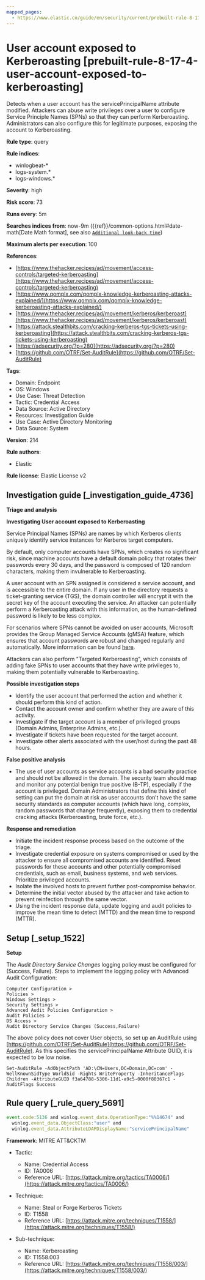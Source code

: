 ```yaml
---
mapped_pages:
  - https://www.elastic.co/guide/en/security/current/prebuilt-rule-8-17-4-user-account-exposed-to-kerberoasting.html
---
```


# User account exposed to Kerberoasting [prebuilt-rule-8-17-4-user-account-exposed-to-kerberoasting]

Detects when a user account has the servicePrincipalName attribute modified. Attackers can abuse write privileges over a user to configure Service Principle Names (SPNs) so that they can perform Kerberoasting. Administrators can also configure this for legitimate purposes, exposing the account to Kerberoasting.

**Rule type**: query

**Rule indices**:

* winlogbeat-*
* logs-system.*
* logs-windows.*

**Severity**: high

**Risk score**: 73

**Runs every**: 5m

**Searches indices from**: now-9m ({{ref}}/common-options.html#date-math[Date Math format], see also [`Additional look-back time`](docs-content://solutions/security/detect-and-alert/create-detection-rule.md#rule-schedule))

**Maximum alerts per execution**: 100

**References**:

* [https://www.thehacker.recipes/ad/movement/access-controls/targeted-kerberoasting](https://www.thehacker.recipes/ad/movement/access-controls/targeted-kerberoasting)
* [https://www.qomplx.com/qomplx-knowledge-kerberoasting-attacks-explained/](https://www.qomplx.com/qomplx-knowledge-kerberoasting-attacks-explained/)
* [https://www.thehacker.recipes/ad/movement/kerberos/kerberoast](https://www.thehacker.recipes/ad/movement/kerberos/kerberoast)
* [https://attack.stealthbits.com/cracking-kerberos-tgs-tickets-using-kerberoasting](https://attack.stealthbits.com/cracking-kerberos-tgs-tickets-using-kerberoasting)
* [https://adsecurity.org/?p=280](https://adsecurity.org/?p=280)
* [https://github.com/OTRF/Set-AuditRule](https://github.com/OTRF/Set-AuditRule)

**Tags**:

* Domain: Endpoint
* OS: Windows
* Use Case: Threat Detection
* Tactic: Credential Access
* Data Source: Active Directory
* Resources: Investigation Guide
* Use Case: Active Directory Monitoring
* Data Source: System

**Version**: 214

**Rule authors**:

* Elastic

**Rule license**: Elastic License v2

## Investigation guide [_investigation_guide_4736]

**Triage and analysis**

**Investigating User account exposed to Kerberoasting**

Service Principal Names (SPNs) are names by which Kerberos clients uniquely identify service instances for Kerberos target computers.

By default, only computer accounts have SPNs, which creates no significant risk, since machine accounts have a default domain policy that rotates their passwords every 30 days, and the password is composed of 120 random characters, making them invulnerable to Kerberoasting.

A user account with an SPN assigned is considered a service account, and is accessible to the entire domain. If any user in the directory requests a ticket-granting service (TGS), the domain controller will encrypt it with the secret key of the account executing the service. An attacker can potentially perform a Kerberoasting attack with this information, as the human-defined password is likely to be less complex.

For scenarios where SPNs cannot be avoided on user accounts, Microsoft provides the Group Managed Service Accounts (gMSA) feature, which ensures that account passwords are robust and changed regularly and automatically. More information can be found [here](https://docs.microsoft.com/en-us/windows-server/security/group-managed-service-accounts/group-managed-service-accounts-overview).

Attackers can also perform "Targeted Kerberoasting", which consists of adding fake SPNs to user accounts that they have write privileges to, making them potentially vulnerable to Kerberoasting.

**Possible investigation steps**

* Identify the user account that performed the action and whether it should perform this kind of action.
* Contact the account owner and confirm whether they are aware of this activity.
* Investigate if the target account is a member of privileged groups (Domain Admins, Enterprise Admins, etc.).
* Investigate if tickets have been requested for the target account.
* Investigate other alerts associated with the user/host during the past 48 hours.

**False positive analysis**

* The use of user accounts as service accounts is a bad security practice and should not be allowed in the domain. The security team should map and monitor any potential benign true positive (B-TP), especially if the account is privileged. Domain Administrators that define this kind of setting can put the domain at risk as user accounts don’t have the same security standards as computer accounts (which have long, complex, random passwords that change frequently), exposing them to credential cracking attacks (Kerberoasting, brute force, etc.).

**Response and remediation**

* Initiate the incident response process based on the outcome of the triage.
* Investigate credential exposure on systems compromised or used by the attacker to ensure all compromised accounts are identified. Reset passwords for these accounts and other potentially compromised credentials, such as email, business systems, and web services. Prioritize privileged accounts.
* Isolate the involved hosts to prevent further post-compromise behavior.
* Determine the initial vector abused by the attacker and take action to prevent reinfection through the same vector.
* Using the incident response data, update logging and audit policies to improve the mean time to detect (MTTD) and the mean time to respond (MTTR).


## Setup [_setup_1522]

**Setup**

The *Audit Directory Service Changes* logging policy must be configured for (Success, Failure). Steps to implement the logging policy with Advanced Audit Configuration:

```
Computer Configuration >
Policies >
Windows Settings >
Security Settings >
Advanced Audit Policies Configuration >
Audit Policies >
DS Access >
Audit Directory Service Changes (Success,Failure)
```

The above policy does not cover User objects, so set up an AuditRule using [https://github.com/OTRF/Set-AuditRule](https://github.com/OTRF/Set-AuditRule). As this specifies the servicePrincipalName Attribute GUID, it is expected to be low noise.

```
Set-AuditRule -AdObjectPath 'AD:\CN=Users,DC=Domain,DC=com' -WellKnownSidType WorldSid -Rights WriteProperty -InheritanceFlags Children -AttributeGUID f3a64788-5306-11d1-a9c5-0000f80367c1 -AuditFlags Success
```


## Rule query [_rule_query_5691]

```js
event.code:5136 and winlog.event_data.OperationType:"%%14674" and
  winlog.event_data.ObjectClass:"user" and
  winlog.event_data.AttributeLDAPDisplayName:"servicePrincipalName"
```

**Framework**: MITRE ATT&CKTM

* Tactic:

    * Name: Credential Access
    * ID: TA0006
    * Reference URL: [https://attack.mitre.org/tactics/TA0006/](https://attack.mitre.org/tactics/TA0006/)

* Technique:

    * Name: Steal or Forge Kerberos Tickets
    * ID: T1558
    * Reference URL: [https://attack.mitre.org/techniques/T1558/](https://attack.mitre.org/techniques/T1558/)

* Sub-technique:

    * Name: Kerberoasting
    * ID: T1558.003
    * Reference URL: [https://attack.mitre.org/techniques/T1558/003/](https://attack.mitre.org/techniques/T1558/003/)



